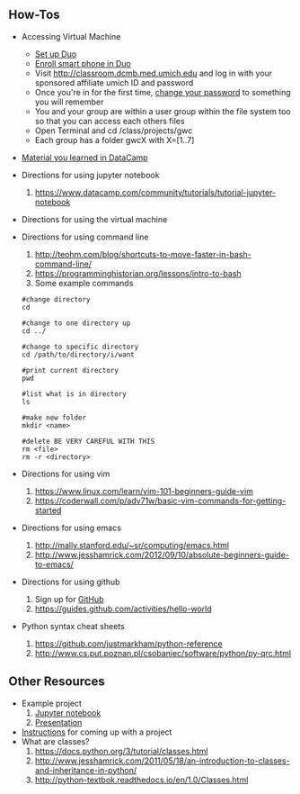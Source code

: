 ## How-Tos  

- Accessing Virtual Machine 

  * [Set up Duo](https://www.safecomputing.umich.edu/two-factor-authentication)
  * [Enroll smart phone in Duo](https://documentation.its.umich.edu/2fa/enroll-smartphone-or-tablet-duo)
  * Visit http://classroom.dcmb.med.umich.edu and log in with your sponsored affiliate umich ID and password
  * Once you're in for the first time, [change your password](https://documentation.its.umich.edu/node/240) to something you will remember
  * You and your group are within a user group within the file system too so that you can access each others files
   - Open Terminal and cd /class/projects/gwc
   - Each group has a folder gwcX with X=[1..7]

- [Material you learned in DataCamp](https://docs.google.com/document/d/1kRYLVXATEQqqjyLVpLc1LIXsaxPoVe0vlP6qOxNvjR8/edit?usp=sharing)

- Directions for using jupyter notebook 
  1. https://www.datacamp.com/community/tutorials/tutorial-jupyter-notebook  
  
- Directions for using the virtual machine
  
- Directions for using command line
  1. http://teohm.com/blog/shortcuts-to-move-faster-in-bash-command-line/
  2. https://programminghistorian.org/lessons/intro-to-bash
  3. Some example commands
  ```
  #change directory
  cd 
  
  #change to one directory up
  cd ../ 
  
  #change to specific directory
  cd /path/to/directory/i/want
  
  #print current directory
  pwd
  
  #list what is in directory
  ls
  
  #make new folder
  mkdir <name>
  
  #delete BE VERY CAREFUL WITH THIS
  rm <file>
  rm -r <directory>
  ```
 
- Directions for using vim
  1. https://www.linux.com/learn/vim-101-beginners-guide-vim
  2. https://coderwall.com/p/adv71w/basic-vim-commands-for-getting-started

- Directions for using emacs
  1. http://mally.stanford.edu/~sr/computing/emacs.html
  2. http://www.jesshamrick.com/2012/09/10/absolute-beginners-guide-to-emacs/
  
- Directions for using github
  1. Sign up for [GitHub](www.github.com/join)
  2. https://guides.github.com/activities/hello-world
  
- Python syntax cheat sheets
  1. https://github.com/justmarkham/python-reference
  2. http://www.cs.put.poznan.pl/csobaniec/software/python/py-qrc.html

## Other Resources
- Example project 
  1. [Jupyter notebook](../20171202-gwc_exampleProject_movieLikes.ipynb)
  2. [Presentation](../project_example.pdf)
- [Instructions](../Capstone_Project_Instructions.pdf) for coming up with a project
- What are classes?
  1. https://docs.python.org/3/tutorial/classes.html
  2. http://www.jesshamrick.com/2011/05/18/an-introduction-to-classes-and-inheritance-in-python/
  3. http://python-textbok.readthedocs.io/en/1.0/Classes.html
